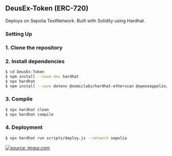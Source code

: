 ## DeusEx-Token (ERC-720)
Deploys on Sepolia TestNetwork. Built with Solidity using Hardhat.

### Setting Up

### 1. Clone the repository

### 2. Install dependencies

```bash
$ cd DeusEx-Token
$ npm install --save-dev hardhat
$ npx hardhat
$ npm install --save dotenv @nomiclabs/hardhat-etherscan @openzeppelin/contracts @nomicfoundation/hardhat-chai-matchers @nomicfoundation/hardhat-toolbox @nomiclabs/hardhat-ethers
```

### 3. Compile
```bash
$ npx hardhat clean
$ npx hardhat compile
```

### 4. Deployment
```bash
$ npx hardhat run scripts/deploy.js --network sepolia
```
<a href="https://imgur.com/UMBYIGp"><img src="https://i.imgur.com/UMBYIGp.gif" title="source: imgur.com" /></a>
